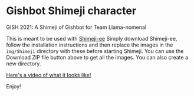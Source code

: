# Gishbot Shimeji character
GISH 2021: A Shimeji of Gishbot for Team Llama-nomenal

This is meant to be used with [Shimeji-ee](https://kilkakon.com/shimeji/)
Simply download Shimeji-ee, follow the installation instructions and then replace the images in the `img/Shimeji` directory with these before starting Shimeji. You can use the Download ZIP file button above to get all the images. You can also create a new directory.

[Here's a video of what it looks like!](https://www.youtube.com/watch?v=D552eFY9dwY)

Enjoy!
